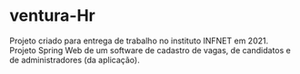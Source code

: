 # ventura-Hr
Projeto criado para entrega de trabalho no instituto INFNET em 2021.   Projeto Spring Web de um software de cadastro de vagas, de candidatos e de administradores (da aplicação).

